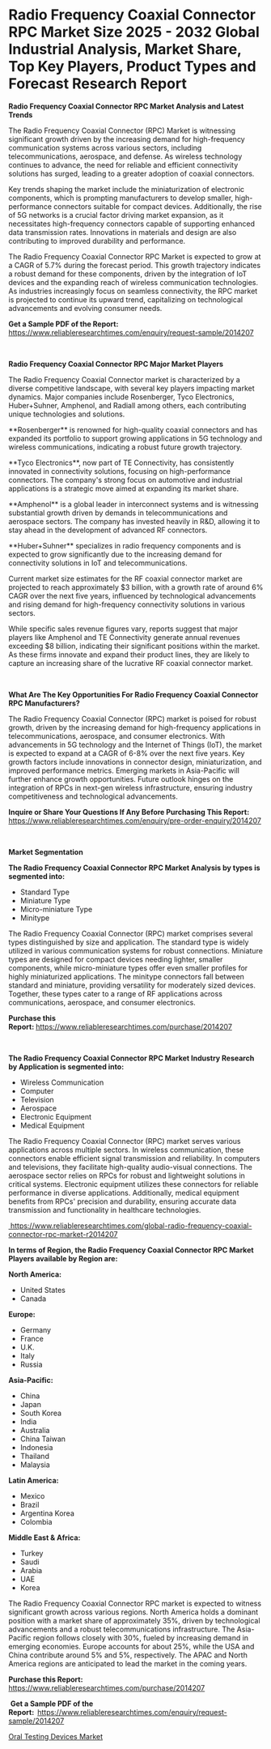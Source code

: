 <p><h1>Radio Frequency Coaxial Connector RPC Market Size 2025 - 2032 Global Industrial Analysis, Market Share, Top Key Players, Product Types and Forecast Research Report</h1></p><p><strong>Radio Frequency Coaxial Connector RPC Market Analysis and Latest Trends</strong></p>
<p><p>The Radio Frequency Coaxial Connector (RPC) Market is witnessing significant growth driven by the increasing demand for high-frequency communication systems across various sectors, including telecommunications, aerospace, and defense. As wireless technology continues to advance, the need for reliable and efficient connectivity solutions has surged, leading to a greater adoption of coaxial connectors.</p><p>Key trends shaping the market include the miniaturization of electronic components, which is prompting manufacturers to develop smaller, high-performance connectors suitable for compact devices. Additionally, the rise of 5G networks is a crucial factor driving market expansion, as it necessitates high-frequency connectors capable of supporting enhanced data transmission rates. Innovations in materials and design are also contributing to improved durability and performance.</p><p>The Radio Frequency Coaxial Connector RPC Market is expected to grow at a CAGR of 5.7% during the forecast period. This growth trajectory indicates a robust demand for these components, driven by the integration of IoT devices and the expanding reach of wireless communication technologies. As industries increasingly focus on seamless connectivity, the RPC market is projected to continue its upward trend, capitalizing on technological advancements and evolving consumer needs.</p></p>
<p><strong>Get a Sample PDF of the Report:&nbsp;</strong> <a href="https://www.reliableresearchtimes.com/enquiry/request-sample/2014207?utm_campaign=2606&utm_medium=2&utm_source=Github&utm_content=ia&utm_term=29032025&utm_id=radio-frequency-coaxial-connector-rpc">https://www.reliableresearchtimes.com/enquiry/request-sample/2014207</a></p>
<p>&nbsp;</p>
<p><strong>Radio Frequency Coaxial Connector RPC Major Market Players</strong></p>
<p><p>The Radio Frequency Coaxial Connector market is characterized by a diverse competitive landscape, with several key players impacting market dynamics. Major companies include Rosenberger, Tyco Electronics, Huber+Suhner, Amphenol, and Radiall among others, each contributing unique technologies and solutions.</p><p>**Rosenberger** is renowned for high-quality coaxial connectors and has expanded its portfolio to support growing applications in 5G technology and wireless communications, indicating a robust future growth trajectory. </p><p>**Tyco Electronics**, now part of TE Connectivity, has consistently innovated in connectivity solutions, focusing on high-performance connectors. The company's strong focus on automotive and industrial applications is a strategic move aimed at expanding its market share.</p><p>**Amphenol** is a global leader in interconnect systems and is witnessing substantial growth driven by demands in telecommunications and aerospace sectors. The company has invested heavily in R&D, allowing it to stay ahead in the development of advanced RF connectors.</p><p>**Huber+Suhner** specializes in radio frequency components and is expected to grow significantly due to the increasing demand for connectivity solutions in IoT and telecommunications.</p><p>Current market size estimates for the RF coaxial connector market are projected to reach approximately $3 billion, with a growth rate of around 6% CAGR over the next five years, influenced by technological advancements and rising demand for high-frequency connectivity solutions in various sectors.</p><p>While specific sales revenue figures vary, reports suggest that major players like Amphenol and TE Connectivity generate annual revenues exceeding $8 billion, indicating their significant positions within the market. As these firms innovate and expand their product lines, they are likely to capture an increasing share of the lucrative RF coaxial connector market.</p></p>
<p>&nbsp;</p>
<p><strong>What Are The Key Opportunities For Radio Frequency Coaxial Connector RPC Manufacturers?</strong></p>
<p><p>The Radio Frequency Coaxial Connector (RPC) market is poised for robust growth, driven by the increasing demand for high-frequency applications in telecommunications, aerospace, and consumer electronics. With advancements in 5G technology and the Internet of Things (IoT), the market is expected to expand at a CAGR of 6-8% over the next five years. Key growth factors include innovations in connector design, miniaturization, and improved performance metrics. Emerging markets in Asia-Pacific will further enhance growth opportunities. Future outlook hinges on the integration of RPCs in next-gen wireless infrastructure, ensuring industry competitiveness and technological advancements.</p></p>
<p><strong>Inquire or Share Your Questions If Any Before Purchasing This Report:</strong> <a href="https://www.reliableresearchtimes.com/enquiry/pre-order-enquiry/2014207?utm_campaign=2606&utm_medium=2&utm_source=Github&utm_content=ia&utm_term=29032025&utm_id=radio-frequency-coaxial-connector-rpc">https://www.reliableresearchtimes.com/enquiry/pre-order-enquiry/2014207</a></p>
<p>&nbsp;</p>
<p><strong>Market Segmentation</strong></p>
<p><strong>The Radio Frequency Coaxial Connector RPC Market Analysis by types is segmented into:</strong></p>
<p><ul><li>Standard Type</li><li>Miniature Type</li><li>Micro-miniature Type</li><li>Minitype</li></ul></p>
<p><p>The Radio Frequency Coaxial Connector (RPC) market comprises several types distinguished by size and application. The standard type is widely utilized in various communication systems for robust connections. Miniature types are designed for compact devices needing lighter, smaller components, while micro-miniature types offer even smaller profiles for highly miniaturized applications. The minitype connectors fall between standard and miniature, providing versatility for moderately sized devices. Together, these types cater to a range of RF applications across communications, aerospace, and consumer electronics.</p></p>
<p><strong>Purchase this Report:&nbsp;</strong><a href="https://www.reliableresearchtimes.com/purchase/2014207?utm_campaign=2606&utm_medium=2&utm_source=Github&utm_content=ia&utm_term=29032025&utm_id=radio-frequency-coaxial-connector-rpc">https://www.reliableresearchtimes.com/purchase/2014207</a></p>
<p>&nbsp;</p>
<p><strong>The Radio Frequency Coaxial Connector RPC Market Industry Research by Application is segmented into:</strong></p>
<p><ul><li>Wireless Communication</li><li>Computer</li><li>Television</li><li>Aerospace</li><li>Electronic Equipment</li><li>Medical Equipment</li></ul></p>
<p><p>The Radio Frequency Coaxial Connector (RPC) market serves various applications across multiple sectors. In wireless communication, these connectors enable efficient signal transmission and reliability. In computers and televisions, they facilitate high-quality audio-visual connections. The aerospace sector relies on RPCs for robust and lightweight solutions in critical systems. Electronic equipment utilizes these connectors for reliable performance in diverse applications. Additionally, medical equipment benefits from RPCs' precision and durability, ensuring accurate data transmission and functionality in healthcare technologies.</p></p>
<p><a href="https://www.reliableresearchtimes.com/global-radio-frequency-coaxial-connector-rpc-market-r2014207?utm_campaign=2606&utm_medium=2&utm_source=Github&utm_content=ia&utm_term=29032025&utm_id=radio-frequency-coaxial-connector-rpc">&nbsp;https://www.reliableresearchtimes.com/global-radio-frequency-coaxial-connector-rpc-market-r2014207</a></p>
<p><strong>In terms of Region, the Radio Frequency Coaxial Connector RPC Market Players available by Region are:</strong></p>
<p>
    <p> <strong> North America: </strong>
        <ul>
            <li>United States</li>
            <li>Canada</li>
        </ul>
        </p> 
    <p> <strong> Europe: </strong>
        <ul>
            <li>Germany</li>
            <li>France</li>
            <li>U.K.</li>
            <li>Italy</li>
            <li>Russia</li>
        </ul>
        </p> 
    <p> <strong> Asia-Pacific: </strong>
        <ul>
            <li>China</li>
            <li>Japan</li>
            <li>South Korea</li>
            <li>India</li>
            <li>Australia</li>
            <li>China Taiwan</li>
            <li>Indonesia</li>
            <li>Thailand</li>
            <li>Malaysia</li>
        </ul>
        </p> 
    <p> <strong> Latin America: </strong>
        <ul>
            <li>Mexico</li>
            <li>Brazil</li>
            <li>Argentina Korea</li>
            <li>Colombia</li>
        </ul>
        </p> 
    <p> <strong> Middle East & Africa: </strong>
        <ul>
            <li>Turkey</li>
            <li>Saudi</li>
            <li>Arabia</li>
            <li>UAE</li>
            <li>Korea</li>
        </ul>
    </p>
    </p>
<p><p>The Radio Frequency Coaxial Connector RPC market is expected to witness significant growth across various regions. North America holds a dominant position with a market share of approximately 35%, driven by technological advancements and a robust telecommunications infrastructure. The Asia-Pacific region follows closely with 30%, fueled by increasing demand in emerging economies. Europe accounts for about 25%, while the USA and China contribute around 5% and 5%, respectively. The APAC and North America regions are anticipated to lead the market in the coming years.</p></p>
<p><strong>Purchase this Report: </strong><a href="https://www.reliableresearchtimes.com/purchase/2014207?utm_campaign=2606&utm_medium=2&utm_source=Github&utm_content=ia&utm_term=29032025&utm_id=radio-frequency-coaxial-connector-rpc">https://www.reliableresearchtimes.com/purchase/2014207</a></p>
<p>&nbsp;<strong>Get a Sample PDF of the Report:&nbsp;&nbsp;</strong><a href="https://www.reliableresearchtimes.com/enquiry/request-sample/2014207?utm_campaign=2606&utm_medium=2&utm_source=Github&utm_content=ia&utm_term=29032025&utm_id=radio-frequency-coaxial-connector-rpc">https://www.reliableresearchtimes.com/enquiry/request-sample/2014207</a></p>
<p><strong></strong></p>
<p><p><a href="https://github.com/manesros8/Market-Research-Report-List-1/blob/main/oral-testing-devices-market.md?utm_campaign=2606&utm_medium=2&utm_source=Github&utm_content=ia&utm_term=29032025&utm_id=radio-frequency-coaxial-connector-rpc">Oral Testing Devices Market</a></p></p>